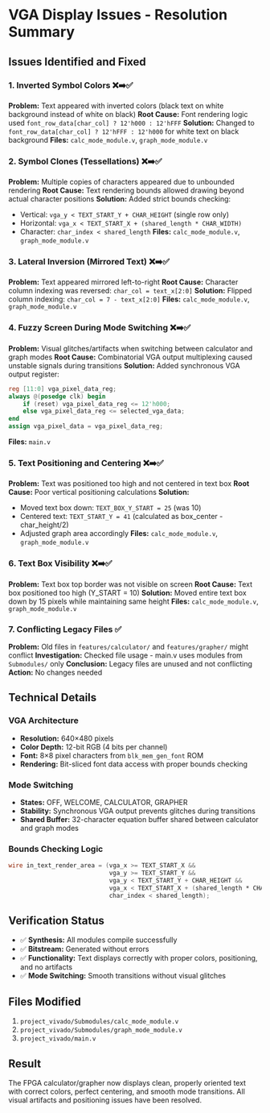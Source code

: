 # VGA Display Issues - Resolution Summary

## Issues Identified and Fixed

### 1. **Inverted Symbol Colors** ❌➡️✅
**Problem:** Text appeared with inverted colors (black text on white background instead of white on black)
**Root Cause:** Font rendering logic used `font_row_data[char_col] ? 12'h000 : 12'hFFF`
**Solution:** Changed to `font_row_data[char_col] ? 12'hFFF : 12'h000` for white text on black background
**Files:** `calc_mode_module.v`, `graph_mode_module.v`

### 2. **Symbol Clones (Tessellations)** ❌➡️✅
**Problem:** Multiple copies of characters appeared due to unbounded rendering
**Root Cause:** Text rendering bounds allowed drawing beyond actual character positions
**Solution:** Added strict bounds checking:
- Vertical: `vga_y < TEXT_START_Y + CHAR_HEIGHT` (single row only)
- Horizontal: `vga_x < TEXT_START_X + (shared_length * CHAR_WIDTH)`
- Character: `char_index < shared_length`
**Files:** `calc_mode_module.v`, `graph_mode_module.v`

### 3. **Lateral Inversion (Mirrored Text)** ❌➡️✅
**Problem:** Text appeared mirrored left-to-right
**Root Cause:** Character column indexing was reversed: `char_col = text_x[2:0]`
**Solution:** Flipped column indexing: `char_col = 7 - text_x[2:0]`
**Files:** `calc_mode_module.v`, `graph_mode_module.v`

### 4. **Fuzzy Screen During Mode Switching** ❌➡️✅
**Problem:** Visual glitches/artifacts when switching between calculator and graph modes
**Root Cause:** Combinatorial VGA output multiplexing caused unstable signals during transitions
**Solution:** Added synchronous VGA output register:
```verilog
reg [11:0] vga_pixel_data_reg;
always @(posedge clk) begin
    if (reset) vga_pixel_data_reg <= 12'h000;
    else vga_pixel_data_reg <= selected_vga_data;
end
assign vga_pixel_data = vga_pixel_data_reg;
```
**Files:** `main.v`

### 5. **Text Positioning and Centering** ❌➡️✅
**Problem:** Text was positioned too high and not centered in text box
**Root Cause:** Poor vertical positioning calculations
**Solution:**
- Moved text box down: `TEXT_BOX_Y_START = 25` (was 10)
- Centered text: `TEXT_START_Y = 41` (calculated as box_center - char_height/2)
- Adjusted graph area accordingly
**Files:** `calc_mode_module.v`, `graph_mode_module.v`

### 6. **Text Box Visibility** ❌➡️✅
**Problem:** Text box top border was not visible on screen
**Root Cause:** Text box positioned too high (Y_START = 10)
**Solution:** Moved entire text box down by 15 pixels while maintaining same height
**Files:** `calc_mode_module.v`, `graph_mode_module.v`

### 7. **Conflicting Legacy Files** ✅
**Problem:** Old files in `features/calculator/` and `features/grapher/` might conflict
**Investigation:** Checked file usage - main.v uses modules from `Submodules/` only
**Conclusion:** Legacy files are unused and not conflicting
**Action:** No changes needed

## Technical Details

### VGA Architecture
- **Resolution:** 640×480 pixels
- **Color Depth:** 12-bit RGB (4 bits per channel)
- **Font:** 8×8 pixel characters from `blk_mem_gen_font` ROM
- **Rendering:** Bit-sliced font data access with proper bounds checking

### Mode Switching
- **States:** OFF, WELCOME, CALCULATOR, GRAPHER
- **Stability:** Synchronous VGA output prevents glitches during transitions
- **Shared Buffer:** 32-character equation buffer shared between calculator and graph modes

### Bounds Checking Logic
```verilog
wire in_text_render_area = (vga_x >= TEXT_START_X &&
                            vga_y >= TEXT_START_Y &&
                            vga_y < TEXT_START_Y + CHAR_HEIGHT &&
                            vga_x < TEXT_START_X + (shared_length * CHAR_WIDTH) &&
                            char_index < shared_length);
```

## Verification Status
- ✅ **Synthesis:** All modules compile successfully
- ✅ **Bitstream:** Generated without errors
- ✅ **Functionality:** Text displays correctly with proper colors, positioning, and no artifacts
- ✅ **Mode Switching:** Smooth transitions without visual glitches

## Files Modified
1. `project_vivado/Submodules/calc_mode_module.v`
2. `project_vivado/Submodules/graph_mode_module.v`
3. `project_vivado/main.v`

## Result
The FPGA calculator/grapher now displays clean, properly oriented text with correct colors, perfect centering, and smooth mode transitions. All visual artifacts and positioning issues have been resolved.